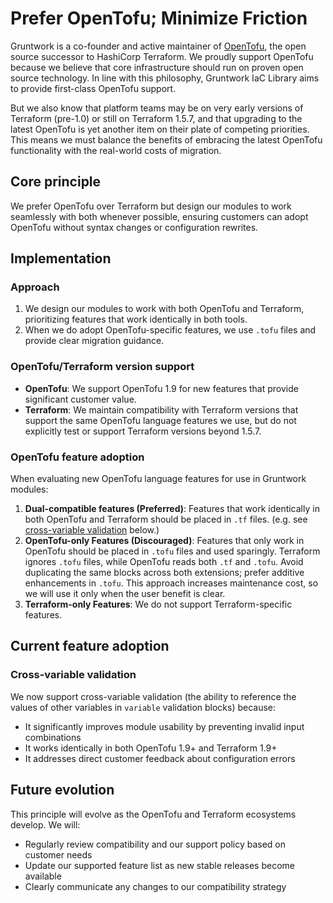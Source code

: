 # Prefer OpenTofu; Minimize Friction

Gruntwork is a co-founder and active maintainer of [OpenTofu](https://opentofu.org/), the open source successor to HashiCorp Terraform. We proudly support OpenTofu because we believe that core infrastructure should run on proven open source technology. In line with this philosophy, Gruntwork IaC Library aims to provide first-class OpenTofu support.

But we also know that platform teams may be on very early versions of Terraform (pre-1.0) or still on Terraform 1.5.7, and that upgrading to the latest OpenTofu is yet another item on their plate of competing priorities. This means we must balance the benefits of embracing the latest OpenTofu functionality with the real-world costs of migration.
 
## Core principle

We prefer OpenTofu over Terraform but design our modules to work seamlessly with both whenever possible, ensuring customers can adopt OpenTofu without syntax changes or configuration rewrites.

## Implementation

### Approach

1. We design our modules to work with both OpenTofu and Terraform, prioritizing features that work identically in both tools.
2. When we do adopt OpenTofu-specific features, we use `.tofu` files and provide clear migration guidance.

### OpenTofu/Terraform version support

- **OpenTofu**: We support OpenTofu 1.9 for new features that provide significant customer value.
- **Terraform**: We maintain compatibility with Terraform versions that support the same OpenTofu language features we use, but do not explicitly test or support Terraform versions beyond 1.5.7.

### OpenTofu feature adoption

When evaluating new OpenTofu language features for use in Gruntwork modules:

1. **Dual-compatible features (Preferred)**: Features that work identically in both OpenTofu and Terraform should be placed in `.tf` files. (e.g. see [cross-variable validation](#cross-variable-validation) below.)
2. **OpenTofu-only Features (Discouraged)**: Features that only work in OpenTofu should be placed in `.tofu` files and used sparingly. Terraform ignores `.tofu` files, while OpenTofu reads both `.tf` and `.tofu`. Avoid duplicating the same blocks across both extensions; prefer additive enhancements in `.tofu`. This approach increases maintenance cost, so we will use it only when the user benefit is clear.
3. **Terraform-only Features**: We do not support Terraform-specific features.

## Current feature adoption

### Cross-variable validation

We now support cross-variable validation (the ability to reference the values of other variables in `variable` validation blocks) because:
- It significantly improves module usability by preventing invalid input combinations
- It works identically in both OpenTofu 1.9+ and Terraform 1.9+
- It addresses direct customer feedback about configuration errors

## Future evolution

This principle will evolve as the OpenTofu and Terraform ecosystems develop. We will:
- Regularly review compatibility and our support policy based on customer needs
- Update our supported feature list as new stable releases become available
- Clearly communicate any changes to our compatibility strategy